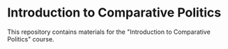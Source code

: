 # Introduction to Comparative Politics 

This repository contains materials for the "Introduction to Comparative Politics" course. 
